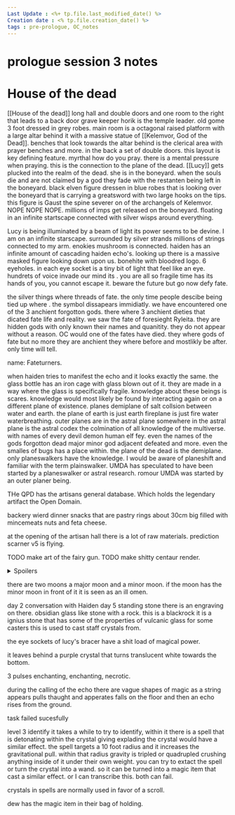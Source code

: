 ```yaml
---
Last Update : <%+ tp.file.last_modified_date() %>
Creation date : <% tp.file.creation_date() %>
tags : pre-prologue, OC_notes
---
```


# prologue session 3 notes

# House of the dead
[[House of the dead]] long hall and double doors and one room to the right that leads to a back door
grave keeper horik is the temple leader. old gome 3 foot dressed in grey robes. 
main room is a octagonal raised platform with a large altar behind it with a massive statue of [[Kelemvor, God of the Dead]]. benches that look towards the altar behind is the clerical area with prayer benches and more. in the back a set of double doors.  this layout is key defining feature. 
myrthal how do you pray.
there is a mental pressure when praying. this is  the connection to the plane of the dead.
[[Lucy]] gets plucked into the realm of the dead. she is in the boneyard. when the souls die and are not claimed by a god they fade with the restanten being left in the boneyard.
black elven figure dressen in blue robes that is looking over the boneyard that is carrying a greatsword with two large hooks on the tips. this figure is Gaust the spine severer on of the archangels of Kelemvor. NOPE NOPE NOPE. millions of imps get released on the boneyard.
floating in an infinite startscape connected with silver wisps around everything.

Lucy is being illuminated by a beam of light its power seems to be devine. 
I am on an infinite starscape. surrounded by silver strands millions of strings connected to my arm. enokies mushroom is connected. haiden has an infinite amount of cascading haiden echo's. looking up there is a massive masked figure looking down upon us. bonehite with bloodred logo. 6 eyeholes. in each eye socket is a tiny bit of light that feel like an eye. hundrets of voice invade our mind its . 
you are all so fragile time has its hands of you, you cannot escape it. beware the future but go now defy fate.

the silver things where threads of fate. the only time people descibe being tied up where . the symbol dissapears immidiatly.
we have encountered one of the 3 anchient forgotton gods. there where 3 anchient dieties that dicated fate life and reality. we saw the fate of foresieght Ryleita. they are hidden gods with only known their names and quanitity. they do not appear without a reason. 
OC would one of the fates have died. 
they where gods of fate but no more they are anchient they where before and mostlikly be after.  only time will tell. 

name: Fateturners. 

when haiden tries to manifest the echo and it looks exactly the same. 
the glass bottle has an iron cage with glass blown out of it. they are made in a way where the glass is specifically fragile. 
knowledge about these beings is scares. 
knowledge would most likely be found by interacting again or on a different plane of existence. 
planes demiplane of salt collsion between water and earth. 
the plane of earth is just earth
fireplane is just fire 
water waterbreathing. 
outer planes are in the astral plane somewhere in the astral plane is the astral codex the colmination of all knowledge of the multiverse. with names of every devil demon human elf fey. even the names of the gods forgotton dead major minor god adjacent defeated and more. even the smalles of bugs has a place within. 
the plane of the dead is the demiplane. 
only planeswalkers have the knowledge. 
I would be aware of planeshift and familiar with the term plainswalker.
UMDA has speculated to have been started by a planeswalker or astral research. 
romour UMDA was started by an outer planer being. 

THe QPD has the artisans general database.  Which holds the legendary artifact the Open Domain. 

backery wierd dinner snacks that are pastry rings about 30cm big filled with mincemeats nuts and feta cheese. 

at the opening of the artisan hall there is a lot of raw materials. 
prediction scarner v5 is flying.


TODO make art of the fairy gun.
TODO make shitty centaur render.

<details>
  <summary>Spoilers</summary>
  <p>it has an inscription.
if you are reading this 
you come to senses
much you wont remember. 
after opening two things. 
there is a wrapped up card. labled id card. 
piece of parchment. 
dear Myrthal Iandir if you read this, you ignored the warning you have been used to do terrible things. you will have lost much of your life knowledge wise. and they will be after you. you can still run away from this life or you can face it head on. your arm failed but it paved the way for their new technologie. you helped with this technologie. they have stripped you of your arcane power they have stripped you of your knowledge. as of this writing you are able to cast 6th level spells with a destroyed spellbook and your ability to cast. casting now is of your own will. Run from this life while you can. Figure find new life. dont make my mistake. Defy fate. myrthal Iandir hidden devision. hidden is enchanted but will read different for people not me. it has an arcane picture with an even younger version of myrthal. with young features and hope in my eyes. and a ruby teardrop necklace. on the inside of the card.  She still loves you.  written small. </p>
</details>

there are two moons a major moon and a minor moon. 
if the moon has the minor moon in front of it it is seen as an ill omen. 

day 2 conversation with Haiden 
day 5 standing stone
there is an engraving on there. 
obsidian glass like stone with a rock. 
this is a blackrock it is a ignius stone that has some of the properties of vulcanic glass for some casters this is used to cast staff crystals from. 

the eye sockets of lucy's bracer have a shit load of magical power. 


it leaves behind a purple crystal that turns translucent white towards the bottom. 

3 pulses enchanting, enchanting, necrotic.

during the calling of the echo there are vague shapes of magic as a string appears pulls thaught and apperates falls on the floor and then an echo rises from the ground. 

task failed sucesfully

level 3 identify 
it takes a while to try to identify, within it there is a spell that is detonating within the crystal giving explading the crystal would have a similar effect.
the spell targets a 10 foot radius and it increases the gravitational pull. within that radius gravity is tripled or quadrupled crushing anything inside of it under their own weight. you can try to extact the spell or turn the crystal into a wand. so it can be turned into a magic item that cast a similar effect. or I can transcribe this. both can fail. 

crystals in spells are normally used in favor of a scroll.

dew has the magic item in their bag of holding. 


